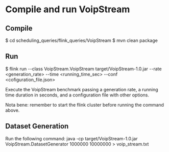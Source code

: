 # Compile and run VoipStream

## Compile
$ cd scheduling_queries/flink_queries/VoipStream
$ mvn clean package

## Run
$ flink run --class VoipStream.VoipStream target/VoipStream-1.0.jar --rate <generation_rate> --time <running_time_sec> --conf <cofiguration_file.json>

Execute the VoipStream benchmark passing a generation rate, a running time duration in seconds, and a configuration file with other options.

Nota bene: remember to start the flink cluster before running the command above.

## Dataset Generation
Run the following command:
java -cp target/VoipStream-1.0.jar VoipStream.DatasetGenerator 1000000 10000000 > voip_stream.txt
